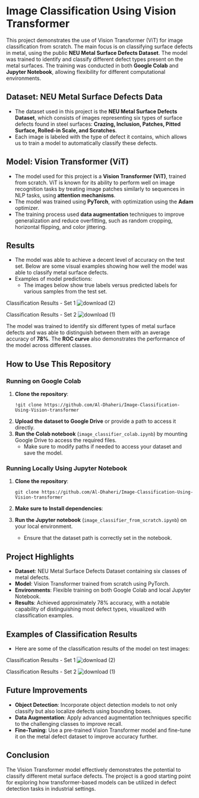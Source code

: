 # Image Classification Using Vision Transformer

This project demonstrates the use of Vision Transformer (ViT) for image classification from scratch. The main focus is on classifying surface defects in metal, using the public **NEU Metal Surface Defects Dataset**. The model was trained to identify and classify different defect types present on the metal surfaces. The training was conducted in both **Google Colab** and **Jupyter Notebook**, allowing flexibility for different computational environments.

## Dataset: NEU Metal Surface Defects Data
- The dataset used in this project is the **NEU Metal Surface Defects Dataset**, which consists of images representing six types of surface defects found in steel surfaces: **Crazing, Inclusion, Patches, Pitted Surface, Rolled-in Scale, and Scratches**.
- Each image is labeled with the type of defect it contains, which allows us to train a model to automatically classify these defects.

## Model: Vision Transformer (ViT)
- The model used for this project is a **Vision Transformer (ViT)**, trained from scratch. ViT is known for its ability to perform well on image recognition tasks by treating image patches similarly to sequences in NLP tasks, using **attention mechanisms**.
- The model was trained using **PyTorch**, with optimization using the **Adam** optimizer.
- The training process used **data augmentation** techniques to improve generalization and reduce overfitting, such as random cropping, horizontal flipping, and color jittering.

## Results
- The model was able to achieve a decent level of accuracy on the test set. Below are some visual examples showing how well the model was able to classify metal surface defects.
- Examples of model predictions:
  - The images below show true labels versus predicted labels for various samples from the test set.

Classification Results - Set 1
![download (2)](https://github.com/user-attachments/assets/1ca33c3c-7f4d-4a98-bf53-5339ce061497)

Classification Results - Set 2
![download (1)](https://github.com/user-attachments/assets/cbecb1a1-2aeb-42f8-b925-e28c9df6d44d)

The model was trained to identify six different types of metal surface defects and was able to distinguish between them with an average accuracy of **78%**. The **ROC curve** also demonstrates the performance of the model across different classes.

## How to Use This Repository

### Running on Google Colab
1. **Clone the repository**:
   ```
   !git clone https://github.com/Al-Dhaheri/Image-Classification-Using-Vision-transformer
   ```
2. **Upload the dataset to Google Drive** or provide a path to access it directly.
3. **Run the Colab notebook** (`image_classifier_colab.ipynb`) by mounting Google Drive to access the required files.
   - Make sure to modify paths if needed to access your dataset and save the model.

### Running Locally Using Jupyter Notebook
1. **Clone the repository**:
   ```
   git clone https://github.com/Al-Dhaheri/Image-Classification-Using-Vision-transformer
   ```
2. **Make sure to Install dependencies**:

3. **Run the Jupyter notebook** (`image_classifier_from_scratch.ipynb`) on your local environment.
   - Ensure that the dataset path is correctly set in the notebook.

## Project Highlights
- **Dataset**: NEU Metal Surface Defects Dataset containing six classes of metal defects.
- **Model**: Vision Transformer trained from scratch using PyTorch.
- **Environments**: Flexible training on both Google Colab and local Jupyter Notebook.
- **Results**: Achieved approximately 78% accuracy, with a notable capability of distinguishing most defect types, visualized with classification examples.

## Examples of Classification Results
- Here are some of the classification results of the model on test images:

Classification Results - Set 1
![download (2)](https://github.com/user-attachments/assets/1ca33c3c-7f4d-4a98-bf53-5339ce061497)

Classification Results - Set 2
![download (1)](https://github.com/user-attachments/assets/cbecb1a1-2aeb-42f8-b925-e28c9df6d44d)

## Future Improvements
- **Object Detection**: Incorporate object detection models to not only classify but also localize defects using bounding boxes.
- **Data Augmentation**: Apply advanced augmentation techniques specific to the challenging classes to improve recall.
- **Fine-Tuning**: Use a pre-trained Vision Transformer model and fine-tune it on the metal defect dataset to improve accuracy further.

## Conclusion
The Vision Transformer model effectively demonstrates the potential to classify different metal surface defects. The project is a good starting point for exploring how transformer-based models can be utilized in defect detection tasks in industrial settings.
